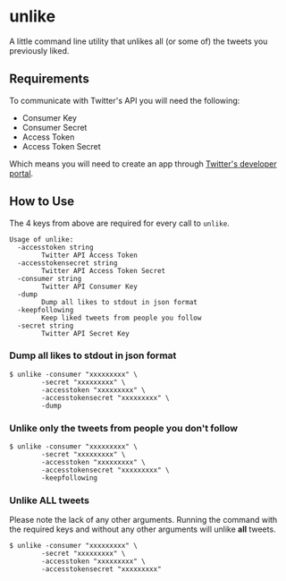# unlike

A little command line utility that unlikes all (or some of) the tweets you
previously liked.

## Requirements

To communicate with Twitter's API you will need the following:

- Consumer Key
- Consumer Secret
- Access Token
- Access Token Secret

Which means you will need to create an app through [Twitter's developer
portal](https://developer.twitter.com/en/docs/basics/getting-started).

## How to Use

The 4 keys from above are required for every call to `unlike`. 

```
Usage of unlike:
  -accesstoken string
        Twitter API Access Token
  -accesstokensecret string
        Twitter API Access Token Secret
  -consumer string
        Twitter API Consumer Key
  -dump
        Dump all likes to stdout in json format
  -keepfollowing
        Keep liked tweets from people you follow
  -secret string
        Twitter API Secret Key
```

### Dump all likes to stdout in json format

```
$ unlike -consumer "xxxxxxxxx" \
        -secret "xxxxxxxxx" \
        -accesstoken "xxxxxxxxx" \
        -accesstokensecret "xxxxxxxxx" \
        -dump
```

### Unlike only the tweets from people you don't follow

```
$ unlike -consumer "xxxxxxxxx" \
        -secret "xxxxxxxxx" \
        -accesstoken "xxxxxxxxx" \
        -accesstokensecret "xxxxxxxxx" \
        -keepfollowing
```

### Unlike __ALL__ tweets

Please note the lack of any other arguments. Running the command with the
required keys and without any other arguments will unlike __all__ tweets.

```
$ unlike -consumer "xxxxxxxxx" \
        -secret "xxxxxxxxx" \
        -accesstoken "xxxxxxxxx" \
        -accesstokensecret "xxxxxxxxx"
```
